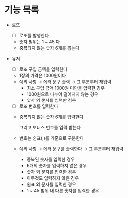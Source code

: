 # 기능 목록

- 로또

  - [ ]  로또를 발행한다
    - 숫자 범위는 1 ~ 45 다
    - 중복되지 않는 숫자 6개를 뽑는다

- 유저

  - [ ]  로또 구입 금액을 입력한다

    - 1장의 가격은 1000원이다
    - 예외 사항 → 에러 문구 출력 → 그 부분부터 재입력
      - 최소 구입 금액 1000원 미만을 입력한 경우
      - 1000원으로 나누어 떨어지지 않는 경우
      - 숫자 외 문자를 입력한 경우

  - [ ]  로또 번호를 입력한다

    - 중복되지 않는 숫자 6개를 입력한다

      그리고 보너스 번호를 입력 받는다

    - 번호는 쉼표(,)를 기준으로 구분한다

    - 예외 사항 → 에러 문구를 출력한다 → 그 부분부터 재입력

      - 중복된 숫자를 입력한 경우
      - 6개의 숫자를 입력하지 않은 경우
      - 숫자 외 문자를 입력한 경우
      - 아무것도 입력하지 않은 경우
      - 쉼표 외 문자를 입력한 경우
      - 1 ~ 45 범위 내 다른 숫자를 입력한 경우